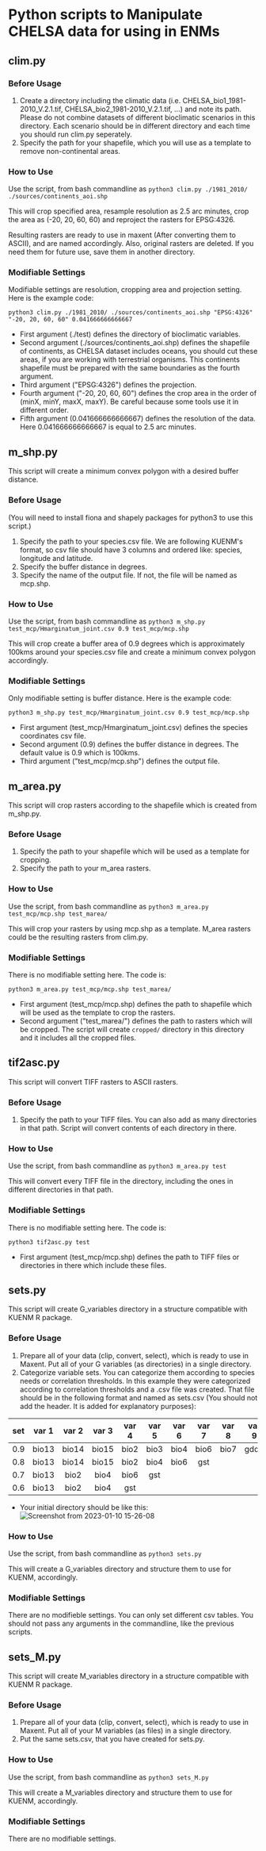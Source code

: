 # Python scripts to Manipulate CHELSA data for using in ENMs

## clim.py

### Before Usage

1. Create a directory including the climatic data (i.e. CHELSA_bio1_1981-2010_V.2.1.tif, CHELSA_bio2_1981-2010_V.2.1.tif, ...) and note its path. Please do not combine datasets of different bioclimatic scenarios in this directory. Each scenario should be in different directory and each time you should run clim.py seperately.
2. Specify the path for your shapefile, which you will use as a template to remove non-continental areas.

### How to Use

Use the script, from bash commandline as ```python3 clim.py ./1981_2010/ ./sources/continents_aoi.shp```

This will crop specified area, resample resolution as 2.5 arc minutes, crop the area as (-20, 20, 60, 60) and reproject the rasters for EPSG:4326.

Resulting rasters are ready to use in maxent (After converting them to ASCII), and are named accordingly. Also, original rasters are deleted. If you need them for future use, save them in another directory.

### Modifiable Settings

Modifiable settings are resolution, cropping area and projection setting. Here is the example code:

```python3 clim.py ./1981_2010/ ./sources/continents_aoi.shp "EPSG:4326" "-20, 20, 60, 60" 0.041666666666667```

* First argument (./test) defines the directory of bioclimatic variables.
* Second argument (./sources/continents_aoi.shp) defines the shapefile of continents, as CHELSA dataset includes oceans, you should cut these areas, if you are working with terrestrial organisms. This continents shapefile must be prepared with the same boundaries as the fourth argument.
* Third argument ("EPSG:4326") defines the projection.
* Fourth argument ("-20, 20, 60, 60") defines the crop area in the order of (minX, minY, maxX, maxY). Be careful because some tools use it in different order.
* Fifth argument (0.041666666666667) defines the resolution of the data. Here 0.041666666666667 is equal to 2.5 arc minutes.

## m_shp.py

This script will create a minimum convex polygon with a desired buffer distance.

### Before Usage

(You will need to install fiona and shapely packages for python3 to use this script.)
1. Specify the path to your species.csv file. We are following KUENM's format, so csv file should have 3 columns and ordered like: species, longitude and latitude.
2. Specify the buffer distance in degrees.
3. Specify the name of the output file. If not, the file will be named as mcp.shp.

### How to Use

Use the script, from bash commandline as ```python3 m_shp.py test_mcp/Hmarginatum_joint.csv 0.9 test_mcp/mcp.shp```

This will crop create a buffer area of 0.9 degrees which is approximately 100kms around your species.csv file and create a minimum convex polygon accordingly.

### Modifiable Settings

Only modifiable setting is buffer distance. Here is the example code:

```python3 m_shp.py test_mcp/Hmarginatum_joint.csv 0.9 test_mcp/mcp.shp```

* First argument (test_mcp/Hmarginatum_joint.csv) defines the species coordinates csv file.
* Second argument (0.9) defines the buffer distance in degrees. The default value is 0.9 which is 100kms.
* Third argument ("test_mcp/mcp.shp") defines the output file.

## m_area.py

This script will crop rasters according to the shapefile which is created from m_shp.py.

### Before Usage

1. Specify the path to your shapefile which will be used as a template for cropping.
2. Specify the path to your m_area rasters. 

### How to Use

Use the script, from bash commandline as ```python3 m_area.py test_mcp/mcp.shp test_marea/```

This will crop your rasters by using mcp.shp as a template. M_area rasters could be the resulting rasters from clim.py.

### Modifiable Settings

There is no modifiable setting here. The code is:

```python3 m_area.py test_mcp/mcp.shp test_marea/```

* First argument (test_mcp/mcp.shp) defines the path to shapefile which will be used as the template to crop the rasters.
* Second argument ("test_marea/") defines the path to rasters which will be cropped. The script will create ```cropped/``` directory in this directory and it includes all the cropped files.

## tif2asc.py

This script will convert TIFF rasters to ASCII rasters.

### Before Usage

1. Specify the path to your TIFF files. You can also add as many directories in that path. Script will convert contents of each directory in there. 

### How to Use

Use the script, from bash commandline as ```python3 m_area.py test```

This will convert every TIFF file in the directory, including the ones in different directories in that path.

### Modifiable Settings

There is no modifiable setting here. The code is:

```python3 tif2asc.py test```

* First argument (test_mcp/mcp.shp) defines the path to TIFF files or directories in there which include these files. 

## sets.py

This script will create G_variables directory in a structure compatible with KUENM R package. 

### Before Usage

1. Prepare all of your data (clip, convert, select), which is ready to use in Maxent. Put all of your G variables (as directories) in a single directory.
2. Categorize variable sets. You can categorize them according to species needs or correlation thresholds. In this example they were categorized according to correlation thresholds and a .csv file was created. That file should be in the following format and named as sets.csv (You should not add the header. It is added for explanatory purposes):

| set | var 1 | var 2 | var 3 |var 4 | var 5| var 6| var 7| var 8| var 9|var 10|var 11|var 12|
|:---:| :---: | :---: | :---: |:---: | :---:| :---:| :---:| :---:| :---:|:---:|:---:|:---:|
| 0.9 | bio13 | bio14 | bio15 | bio2 | bio3 | bio4 | bio6 | bio7 | gdd0 | gsp | gst | npp |
| 0.8 | bio13 | bio14 | bio15 | bio2 | bio4 | bio6 | gst  |      |      |     |     |     |
| 0.7 | bio13 | bio2  | bio4  | bio6 | gst  |      |      |      |      |     |     |     |
| 0.6 | bio13 | bio2  | bio4  | gst  |      |      |      |      |      |     |     |     |

* Your initial directory should be like this:
![Screenshot from 2023-01-10 15-26-08](https://user-images.githubusercontent.com/16852642/211666703-d6874c86-24f4-4941-a453-54ada5993a76.png)

### How to Use

Use the script, from bash commandline as ```python3 sets.py```

This will create a G_variables directory and structure them to use for KUENM, accordingly.

### Modifiable Settings

There are no modifieble settings. You can only set different csv tables. You should not pass any arguments in the commandline, like the previous scripts.

## sets_M.py

This script will create M_variables directory in a structure compatible with KUENM R package. 

### Before Usage

1. Prepare all of your data (clip, convert, select), which is ready to use in Maxent. Put all of your M variables (as files) in a single directory.
2. Put the same sets.csv, that you have created for sets.py.

### How to Use

Use the script, from bash commandline as ```python3 sets_M.py```

This will create a M_variables directory and structure them to use for KUENM, accordingly.

### Modifiable Settings

There are no modifiable settings.
